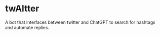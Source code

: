 # twAItter
A bot that interfaces between twitter and ChatGPT to search for hashtags and automate replies.
